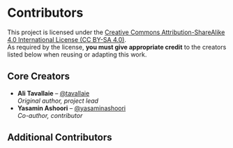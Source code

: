 # Contributors

This project is licensed under the [Creative Commons Attribution-ShareAlike 4.0 International License (CC BY-SA 4.0)](./LICENSE).  
As required by the license, **you must give appropriate credit** to the creators listed below when reusing or adapting this work.

## Core Creators

- **Ali Tavallaie** – [@tavallaie](https://github.com/tavallaie)  
  *Original author, project lead*
- **Yasamin Ashoori** – [@yasaminashoori](https://github.com/yasaminashoori)  
  *Co-author, contributor*
## Additional Contributors
